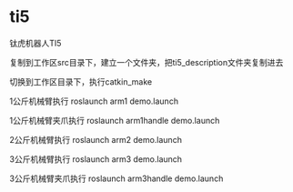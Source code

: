 # ti5
钛虎机器人TI5

复制到工作区src目录下，建立一个文件夹，把ti5_description文件夹复制进去

切换到工作区目录下，执行catkin_make

1公斤机械臂执行 roslaunch arm1 demo.launch

1公斤机械臂夹爪执行 roslaunch arm1handle demo.launch

2公斤机械臂执行 roslaunch arm2 demo.launch

3公斤机械臂执行 roslaunch arm3 demo.launch

3公斤机械臂夹爪执行 roslaunch arm3handle demo.launch

